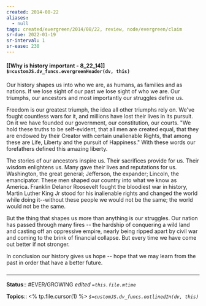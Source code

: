 ```yaml
---
created: 2014-08-22
aliases:
  - null
tags: created/evergreen/2014/08/22, review, node/evergreen/claim
sr-due: 2022-01-19
sr-interval: 1
sr-ease: 230
---
```


#### [[Why is history important - 8_22_14]] `$=customJS.dv_funcs.evergreenHeader(dv, this)`

 
Our history shapes us into who we are, as humans, as families and as nations. If we lose sight of our past we lose sight of who we are. Our triumphs, our ancestors and most importantly our struggles define us.

Freedom is our greatest triumph, the idea all other triumphs rely on. We've fought countless wars for it, and millions have lost their lives in its pursuit. On it we have founded our government, our constitution, our courts. "We hold these truths to be self-evident, that all men are created equal, that they are endowed by their Creator with certain unalienable Rights, that among these are Life, Liberty and the pursuit of Happiness." With these words our forefathers defined this amazing liberty.

The stories of our ancestors inspire us. Their sacrifices provide for us. Their wisdom enlightens us. Many gave their lives and reputations for us. Washington, the great general; Jefferson, the expander; Lincoln, the emancipator: These men shaped our country into what we know as America. Franklin Delanor Roosevelt fought the bloodiest war in history, Martin Luther King Jr stood for his inalienable rights and changed the world while doing it\--without these people we would not be the same; the world would not be the same.

But the thing that shapes us more than anything is our struggles. Our nation has passed through many fires \-- the hardship of conquering a wild land and casting off an oppressive empire, nearly being ripped apart by civil war and coming to the brink of financial collapse. But every time we have come out better if not stronger.

In conclusion our history gives us hope \-- hope that we may learn from the past in order that have a better future.

### <hr class="footnote"/>

**Status**:: #EVER/GROWING
*edited `=this.file.mtime`*

**Topics**:: <% tp.file.cursor(1) %>
*`$=customJS.dv_funcs.outlinedIn(dv, this)`*


